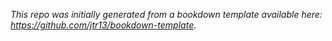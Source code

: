 

*This repo was initially generated from a bookdown template available here: https://github.com/jtr13/bookdown-template.*
